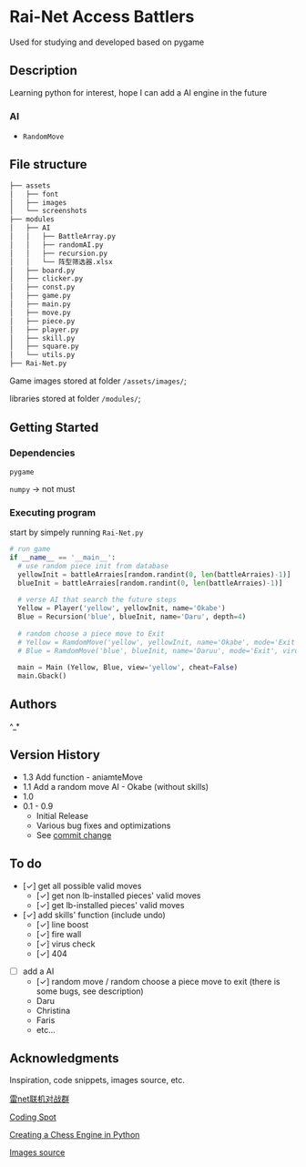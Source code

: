 # Rai-Net Access Battlers

Used for studying and developed based on pygame

## Description

Learning python for interest, hope I can add a AI engine in the future

### AI

* `RandomMove`
  <!-- *  -->

## File structure

```bash
├── assets
│   ├── font
│   ├── images
│   └── screenshots
├── modules
│   ├── AI
│   │   ├── BattleArray.py
│   │   ├── randomAI.py
│   │   ├── recursion.py
│   │   └── 阵型筛选器.xlsx
│   ├── board.py
│   ├── clicker.py
│   ├── const.py
│   ├── game.py
│   ├── main.py
│   ├── move.py
│   ├── piece.py
│   ├── player.py
│   ├── skill.py
│   ├── square.py
│   └── utils.py
├── Rai-Net.py
```

Game images stored at folder `/assets/images/`;

libraries stored at folder `/modules/`;

## Getting Started

### Dependencies

`pygame`

`numpy` -> not must

### Executing program

start by simpely running `Rai-Net.py`

```python
# run game
if __name__ == '__main__':
  # use random piece init from database
  yellowInit = battleArraies[random.randint(0, len(battleArraies)-1)]
  blueInit = battleArraies[random.randint(0, len(battleArraies)-1)]
  
  # verse AI that search the future steps
  Yellow = Player('yellow', yellowInit, name='Okabe')
  Blue = Recursion('blue', blueInit, name='Daru', depth=4)
  
  # random choose a piece move to Exit
  # Yellow = RamdomMove('yellow', yellowInit, name='Okabe', mode='Exit', virusProb=0.1)
  # Blue = RamdomMove('blue', blueInit, name='Daruu', mode='Exit', virusProb=0.4)
  
  main = Main (Yellow, Blue, view='yellow', cheat=False)
  main.Gback()
```

<!-- ### Functions Introduction

```python

``` -->

## Authors

^_*

## Version History

* 1.3 Add function - aniamteMove
* 1.1 Add a random move AI - Okabe (without skills)
* 1.0
* 0.1 - 0.9
  * Initial Release
  * Various bug fixes and optimizations
  * See [commit change](https://github.com/GodLightdesu/Rai-Net/commits/main/)
  <!--or See [release history]() -->
  
## To do

* [✓] get all possible valid moves
  * [✓] get non lb-installed pieces' valid moves
  * [✓] get lb-installed pieces' valid moves
* [✓] add skills' function (include undo)
  * [✓] line boost
  * [✓] fire wall
  * [✓] virus check
  * [✓] 404
* [ ] add a AI
  * [✓] random move / random choose a piece move to exit (there is some bugs, see description)
  * Daru
  * Christina
  * Faris
  * etc...

## Acknowledgments

Inspiration, code snippets, images source, etc.

[雷net联机对战群](https://tieba.baidu.com/p/7218028207)

[Coding Spot](https://www.youtube.com/watch?v=OpL0Gcfn4B4&t=15084P)

[Creating a Chess Engine in Python](https://youtube.com/playlist?list=PLBwF487qi8MGU81nDGaeNE1EnNEPYWKY_&si=L7rxLYA93rwiaS)

[Images source](https://github.com/FourProbiotics/RainetByCCC/blob/mybranch/assets/resources/Texture/Tex1.png)
